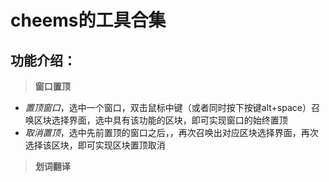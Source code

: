 # cheems的工具合集
## 功能介绍：
> **窗口置顶**
* *置顶窗口*，选中一个窗口，双击鼠标中键（或者同时按下按键alt+space）召唤区块选择界面，选中具有该功能的区块，即可实现窗口的始终置顶
* *取消置顶*，选中先前置顶的窗口之后，，再次召唤出对应区块选择界面，再次选择该区块，即可实现区块置顶取消
> **划词翻译**
##